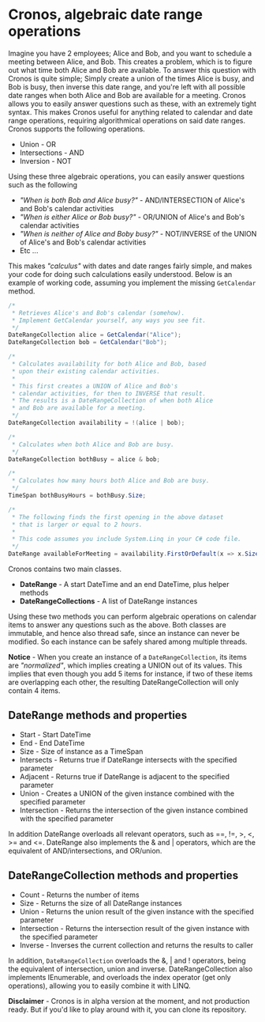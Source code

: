
# Cronos, algebraic date range operations

Imagine you have 2 employees; Alice and Bob, and you want to schedule a meeting between
Alice, and Bob. This creates a problem, which is to figure out what time both Alice and
Bob are available. To answer this question with Cronos is quite simple; Simply create a
union of the times Alice is busy, and Bob is busy, then inverse this date range, and
you're left with all possible date ranges when both Alice and Bob are available for a
meeting. Cronos allows you to easily answer questions such as these, with an extremely
tight syntax. This makes Cronos useful for anything related to calendar and date range
operations, requiring algorithmical operations on said date ranges. Cronos supports the
following operations.

* Union - OR
* Intersections - AND
* Inversion - NOT

Using these three algebraic operations, you can easily answer questions such as the following

* _"When is both Bob and Alice busy?"_ - AND/INTERSECTION of Alice's and Bob's calendar activities
* _"When is either Alice or Bob busy?"_ - OR/UNION of Alice's and Bob's calendar activities
* _"When is neither of Alice and Boby busy?"_ - NOT/INVERSE of the UNION of Alice's and Bob's calendar activities
* Etc ...

This makes _"calculus"_ with dates and date ranges fairly simple, and makes your code for
doing such calculations easily understood. Below is an example of working code, assuming
you implement the missing `GetCalendar` method.

```csharp
/*
 * Retrieves Alice's and Bob's calendar (somehow).
 * Implement GetCalendar yourself, any ways you see fit.
 */
DateRangeCollection alice = GetCalendar("Alice");
DateRangeCollection bob = GetCalendar("Bob");

/*
 * Calculates availability for both Alice and Bob, based
 * upon their existing calendar activities.
 *
 * This first creates a UNION of Alice and Bob's
 * calendar activities, for then to INVERSE that result.
 * The results is a DateRangeCollection of when both Alice
 * and Bob are available for a meeting.
 */
DateRangeCollection availability = !(alice | bob);

/*
 * Calculates when both Alice and Bob are busy.
 */
DateRangeCollection bothBusy = alice & bob;

/*
 * Calculates how many hours both Alice and Bob are busy.
 */
TimeSpan bothBusyHours = bothBusy.Size;

/*
 * The following finds the first opening in the above dataset
 * that is larger or equal to 2 hours.
 *
 * This code assumes you include System.Linq in your C# code file.
 */
DateRange availableForMeeting = availability.FirstOrDefault(x => x.Size >= new TimeSpan(2,0,0));

```

Cronos contains two main classes.

* __DateRange__ - A start DateTime and an end DateTime, plus helper methods
* __DateRangeCollections__ - A list of DateRange instances

Using these two methods you can perform algebraic operations on calendar items to answer
any questions such as the above. Both classes are immutable, and hence also thread safe,
since an instance can never be modified. So each instance can be safely shared among
multiple threads.

**Notice** - When you create an instance of a `DateRangeCollection`, its items are
_"normalized"_, which implies creating a UNION out of its values. This implies that
even though you add 5 items for instance, if two of these items are overlapping each
other, the resulting DateRangeCollection will only contain 4 items.

## DateRange methods and properties

* Start - Start DateTime
* End - End DateTime
* Size - Size of instance as a TimeSpan
* Intersects - Returns true if DateRange intersects with the specified parameter
* Adjacent - Returns true if DateRange is adjacent to the specified parameter
* Union - Creates a UNION of the given instance combined with the specified parameter
* Intersection - Returns the intersection of the given instance combined with the specified parameter

In addition DateRange overloads all relevant operators, such as ==, !=, >, <, >= and <=.
DateRange also implements the & and | operators, which are the equivalent of AND/intersections,
and OR/union.

## DateRangeCollection methods and properties

* Count - Returns the number of items
* Size - Returns the size of all DateRange instances
* Union - Returns the union result of the given instance with the specified parameter
* Intersection - Returns the intersection result of the given instance with the specified parameter
* Inverse - Inverses the current collection and returns the results to caller

In addition, `DateRangeCollection` overloads the &, | and ! operators, being the equivalent
of intersection, union and inverse. DateRangeCollection also implements IEnumerable, and
overloads the index operator (get only operations), allowing you to easily combine it with
LINQ.

**Disclaimer** - Cronos is in alpha version at the moment, and not production ready. But if
you'd like to play around with it, you can clone its repository.

